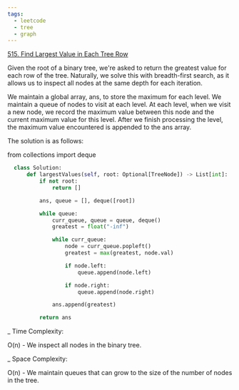```yaml
---
tags:
  - leetcode
  - tree
  - graph
---
```


<a href="https://leetcode.com/problems/find-largest-value-in-each-tree-row/">
515. Find Largest Value in Each Tree Row</a>

Given the root of a binary tree, we're asked to return the greatest value for
each row of the tree. Naturally, we solve this with breadth-first search, as it
allows us to inspect all nodes at the same depth for each iteration.

We maintain a global array, ans, to store the maximum for each level. We
maintain a queue of nodes to visit at each level. At each level, when we visit a
new node, we record the maximum value between this node and the current maximum
value for this level. After we finish processing the level, the maximum value
encountered is appended to the ans array.

The solution is as follows:

from collections import deque

```python
  class Solution:
      def largestValues(self, root: Optional[TreeNode]) -> List[int]:
          if not root:
              return []

          ans, queue = [], deque([root])

          while queue:
              curr_queue, queue = queue, deque()
              greatest = float("-inf")

              while curr_queue:
                  node = curr_queue.popleft()
                  greatest = max(greatest, node.val)

                  if node.left:
                      queue.append(node.left)

                  if node.right:
                      queue.append(node.right)

              ans.append(greatest)

          return ans
```

\_ Time Complexity:

O(n) - We inspect all nodes in the binary tree.

\_ Space Complexity:

O(n) - We maintain queues that can grow to the size of the number of nodes in
the tree.
